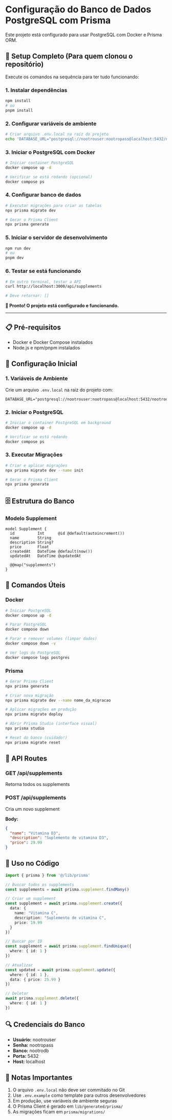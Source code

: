 # Configuração do Banco de Dados PostgreSQL com Prisma

Este projeto está configurado para usar PostgreSQL com Docker e Prisma ORM.

## 🚀 Setup Completo (Para quem clonou o repositório)

Execute os comandos na sequência para ter tudo funcionando:

### 1. Instalar dependências
```bash
npm install
# ou
pnpm install
```

### 2. Configurar variáveis de ambiente
```bash
# Criar arquivo .env.local na raiz do projeto
echo 'DATABASE_URL="postgresql://nootrouser:nootropass@localhost:5432/nootrodb"' > .env.local
```

### 3. Iniciar o PostgreSQL com Docker
```bash
# Iniciar container PostgreSQL
docker compose up -d

# Verificar se está rodando (opcional)
docker compose ps
```

### 4. Configurar banco de dados
```bash
# Executar migrações para criar as tabelas
npx prisma migrate dev

# Gerar o Prisma Client
npx prisma generate
```

### 5. Iniciar o servidor de desenvolvimento
```bash
npm run dev
# ou
pnpm dev
```

### 6. Testar se está funcionando
```bash
# Em outro terminal, testar a API
curl http://localhost:3000/api/supplements

# Deve retornar: []
```

**🎉 Pronto! O projeto está configurado e funcionando.**

---

## 📋 Pré-requisitos

- Docker e Docker Compose instalados
- Node.js e npm/pnpm instalados

## 🚀 Configuração Inicial

### 1. Variáveis de Ambiente

Crie um arquivo `.env.local` na raiz do projeto com:

```env
DATABASE_URL="postgresql://nootrouser:nootropass@localhost:5432/nootrodb"
```

### 2. Iniciar o PostgreSQL

```bash
# Iniciar o container PostgreSQL em background
docker compose up -d

# Verificar se está rodando
docker compose ps
```

### 3. Executar Migrações

```bash
# Criar e aplicar migrações
npx prisma migrate dev --name init

# Gerar o Prisma Client
npx prisma generate
```

## 🗄️ Estrutura do Banco

### Modelo Supplement

```prisma
model Supplement {
  id          Int      @id @default(autoincrement())
  name        String
  description String?
  price       Float
  createdAt   DateTime @default(now())
  updatedAt   DateTime @updatedAt

  @@map("supplements")
}
```

## 🔧 Comandos Úteis

### Docker
```bash
# Iniciar PostgreSQL
docker compose up -d

# Parar PostgreSQL
docker compose down

# Parar e remover volumes (limpar dados)
docker compose down -v

# Ver logs do PostgreSQL
docker compose logs postgres
```

### Prisma
```bash
# Gerar Prisma Client
npx prisma generate

# Criar nova migração
npx prisma migrate dev --name nome_da_migracao

# Aplicar migrações em produção
npx prisma migrate deploy

# Abrir Prisma Studio (interface visual)
npx prisma studio

# Reset do banco (cuidado!)
npx prisma migrate reset
```

## 📡 API Routes

### GET /api/supplements
Retorna todos os supplements

### POST /api/supplements
Cria um novo supplement

**Body:**
```json
{
  "name": "Vitamina D3",
  "description": "Suplemento de vitamina D3",
  "price": 29.99
}
```

## 🔗 Uso no Código

```typescript
import { prisma } from '@/lib/prisma'

// Buscar todos os supplements
const supplements = await prisma.supplement.findMany()

// Criar um supplement
const supplement = await prisma.supplement.create({
  data: {
    name: "Vitamina C",
    description: "Suplemento de vitamina C",
    price: 19.99
  }
})

// Buscar por ID
const supplement = await prisma.supplement.findUnique({
  where: { id: 1 }
})

// Atualizar
const updated = await prisma.supplement.update({
  where: { id: 1 },
  data: { price: 25.99 }
})

// Deletar
await prisma.supplement.delete({
  where: { id: 1 }
})
```

## 🔍 Credenciais do Banco

- **Usuário:** nootrouser
- **Senha:** nootropass
- **Banco:** nootrodb
- **Porta:** 5432
- **Host:** localhost

## 📝 Notas Importantes

1. O arquivo `.env.local` não deve ser commitado no Git
2. Use `.env.example` como template para outros desenvolvedores
3. Em produção, use variáveis de ambiente seguras
4. O Prisma Client é gerado em `lib/generated/prisma/`
5. As migrações ficam em `prisma/migrations/` 